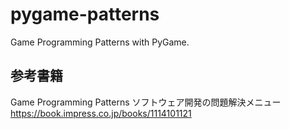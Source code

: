 # pygame-patterns
Game Programming Patterns with PyGame.

## 参考書籍
Game Programming Patterns ソフトウェア開発の問題解決メニュー
https://book.impress.co.jp/books/1114101121
